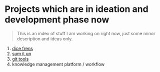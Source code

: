 # Projects which are in ideation and development phase now

> This is an index of stuff I am working on right now, just some minor description and ideas only.

1. [dice frens](https://github.com/lulzx/dice)
2. [sum it up](https://github.com/lulzx/sumitup)
3. [git tools](https://github.com/lulzx/gittools)
4. knowledge management platform / workflow
